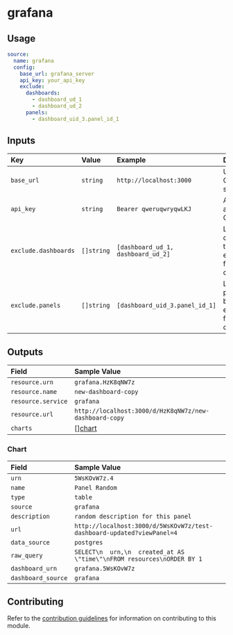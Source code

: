 # grafana

## Usage

```yaml
source:
  name: grafana
  config:
    base_url: grafana_server
    api_key: your_api_key
    exclude:
      dashboards:
        - dashboard_ud_1
        - dashboard_ud_2
      panels:
        - dashboard_uid_3.panel_id_1
```

## Inputs

| Key                  | Value      | Example                            | Description                                    |            |
| :------------------- | :--------- | :--------------------------------- | :--------------------------------------------- | :--------- |
| `base_url`           | `string`   | `http://localhost:3000`            | URL of the Grafana server                      | _required_ |
| `api_key`            | `string`   | `Bearer qweruqwryqwLKJ`            | API key to access Grafana API                  | _required_ |
| `exclude.dashboards` | `[]string` | `[dashboard_ud_1, dashboard_ud_2]` | List of dasboards to be excluded from crawling | _optional_ |
| `exclude.panels`     | `[]string` | `[dashboard_uid_3.panel_id_1]`     | List of panels to be excluded from crawling    | _optional_ |

## Outputs

| Field              | Sample Value                                           |
| :----------------- | :----------------------------------------------------- |
| `resource.urn`     | `grafana.HzK8qNW7z`                                    |
| `resource.name`    | `new-dashboard-copy`                                   |
| `resource.service` | `grafana`                                              |
| `resource.url`     | `http://localhost:3000/d/HzK8qNW7z/new-dashboard-copy` |
| `charts`           | [][chart](#chart)                                      |

### Chart

| Field              | Sample Value                                                           |
| :----------------- | :--------------------------------------------------------------------- |
| `urn`              | `5WsKOvW7z.4`                                                          |
| `name`             | `Panel Random`                                                         |
| `type`             | `table`                                                                |
| `source`           | `grafana`                                                              |
| `description`      | `random description for this panel`                                    |
| `url`              | `http://localhost:3000/d/5WsKOvW7z/test-dashboard-updated?viewPanel=4` |
| `data_source`      | `postgres`                                                             |
| `raw_query`        | `SELECT\n  urn,\n  created_at AS \"time\"\nFROM resources\nORDER BY 1` |
| `dashboard_urn`    | `grafana.5WsKOvW7z`                                                    |
| `dashboard_source` | `grafana`                                                              |

## Contributing

Refer to the [contribution guidelines](../../../docs/docs/contribute/guide.md#adding-a-new-extractor) for information on contributing to this module.
